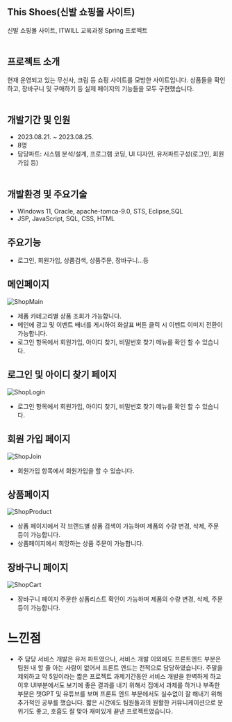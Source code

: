 <br/>

## This Shoes(신발 쇼핑몰 사이트)
신발 쇼핑몰 사이트, ITWILL 교육과정 Spring 프로젝트
<br/><br/>

## 프로젝트 소개
현재 운영되고 있는 무신사, 크림 등 쇼핑 사이트를 모방한 사이트입니다. 
상품들을 확인하고, 장바구니 및 구매하기 등 실제 페이지의 기능들을 모두 구현했습니다.
<br/><br/>

## 개발기간 및 인원
* 2023.08.21. ~ 2023.08.25.
* 8명
* 담당파트: 시스템 분석/설계, 프로그램 코딩, UI 디자인, 유저파트구성(로그인, 회원가입 등)
<br/><br/>

## 개발환경 및 주요기술
* Windows 11, Oracle, apache-tomca-9.0, STS, Eclipse,SQL
* JSP, JavaScript, SQL, CSS, HTML


## 주요기능
* 로그인, 회원가입, 상품검색, 상품주문, 장바구니...등


## 메인페이지
![ShopMain](https://github.com/2023-05-JAVA-DEVELOPER-143/web-project-team2-bbbb/assets/133833066/fd93e975-469b-4b22-ba79-8f4275289474)
* 제품 카테고리별 상품 조회가 가능합니다.
* 메인에 광고 및 이벤트 배너를 게시하여 화살표 버튼 클릭 시 이벤트 이미지 전환이 가능합니다.
* 로그인 항목에서 회원가입, 아이디 찾기, 비밀번호 찾기 메뉴를 확인 할 수 있습니다.
## 로그인 및 아이디 찾기 페이지
![ShopLogin](https://github.com/2023-05-JAVA-DEVELOPER-143/web-project-team2-bbbb/assets/133833066/73f665ab-9c24-4aa1-9df2-0e1cf2393b05)
* 로그인 항목에서 회원가입, 아이디 찾기, 비밀번호 찾기 메뉴를 확인 할 수 있습니다.
## 회원 가입 페이지
![ShopJoin](https://github.com/2023-05-JAVA-DEVELOPER-143/web-project-team2-bbbb/assets/133833066/6d40ec09-d24d-4d3a-85a5-3d530cc9a914)
* 회원가입 항목에서 회원가입을 할 수 있습니다.
## 상품페이지
![ShopProduct](https://github.com/2023-05-JAVA-DEVELOPER-143/web-project-team2-bbbb/assets/133833066/0aecb0d8-c384-442e-9631-58ea829eb786)
* 상품 페이지에서 각 브랜드별 상품 검색이 가능하며 제품의 수량 변경, 삭제, 주문 등이 가능합니다.
* 상품페이지에서 희망하는 상품 주문이 가능합니다.
## 장바구니 페이지
![ShopCart](https://github.com/2023-05-JAVA-DEVELOPER-143/web-project-team2-bbbb/assets/133833066/462b6f18-1127-4b92-af37-01a3a1bf076c)
* 장바구니 페이지 주문한 상품리스트 확인이 가능하며 제품의 수량 변경, 삭제, 주문 등이 가능합니다.


# 느낀점
* 주 담당 서비스 개발은 유저 파트였으나, 서비스 개발 이외에도 프론트엔드 부분은 팀원 내 할 줄 아는 사람이 없어서 프론트 엔드는 전적으로 담당하였습니다. 주말을 제외하고 약 5일이라는 짧은 프로젝트 과제기간동안 서비스 개발을 완벽하게 하고 이후 UI부분에서도 보기에 좋은 결과를 내기 위해서 집에서 과제를 하거나 부족한 부분은 챗GPT 및 유튜브를 보며 프론트 엔드 부분에서도 실수없이 잘 해내기 위해 추가적인 공부를 했습니다. 짧은 시간에도 팀원들과의 원활한 커뮤니케이션으로 분위기도 좋고, 호흡도 잘 맞아 재미있게 끝낸 프로젝트였습니다. 
